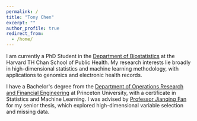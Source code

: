 ```yaml
---
permalink: /
title: "Tony Chen"
excerpt: ""
author_profile: true
redirect_from: 
  - /home/
---
```


I am currently a PhD Student in the [Department of Biostatistics](https://www.hsph.harvard.edu/biostatistics/) at the Harvard TH Chan School of Public Health. My research interests lie broadly in high-dimensional statistics and machine learning methodology, with applications to genomics and electronic health records. 

I have a Bachelor's degree from the [Department of Operations Research and Financial Engineering](https://orfe.princeton.edu/) at Princeton University, with a certificate in Statistics and Machine Learning. I was advised by [Professor Jianqing Fan](https://fan.princeton.edu/) for my senior thesis, which explored high-dimensional variable selection and missing data. 
